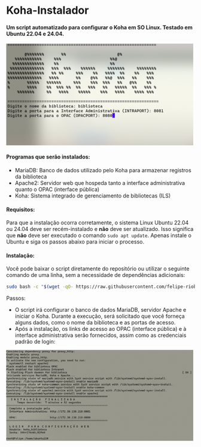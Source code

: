 # Koha-Instalador

#### Um script automatizado para configurar o Koha em SO Linux. Testado em Ubuntu 22.04 e 24.04.

<img src="https://github.com/felipe-riobranco/Koha-Instalador/blob/main/instalador_koha.png" width="500" />

#### Programas que serão instalados:

* MariaDB: Banco de dados utilizado pelo Koha para armazenar registros da biblioteca
* Apache2: Servidor web que hospeda tanto a interface administrativa quanto o OPAC (interface pública)
* Koha: Sistema integrado de gerenciamento de bibliotecas (ILS)

#### Requisitos:

Para que a instalação ocorra corretamente, o sistema Linux Ubuntu 22.04 ou 24.04 deve ser recém-instalado e **não** deve ser atualizado. Isso significa que **não** deve ser executado o comando `sudo apt update`. Apenas instale o Ubuntu e siga os passos abaixo para iniciar o processo.

#### Instalação:

Você pode baixar o script diretamente do repositório ou utilizar o seguinte comando de uma linha, sem a necessidade de dependências adicionais:

```bash
sudo bash -c "$(wget -qO- https://raw.githubusercontent.com/felipe-riobranco/Koha-Instalador/refs/heads/main/koha2024_install.sh)"
```

Passos:
* O script irá configurar o banco de dados MariaDB, servidor Apache e iniciar o Koha.
Durante a execução, será solicitado que você forneça alguns dados, como o nome da biblioteca e as portas de acesso.
* Após a instalação, os links de acesso ao OPAC (interface pública) e à interface administrativa serão fornecidos, assim como as credenciais padrão de login:

<img src="https://github.com/felipe-riobranco/Koha-Instalador/blob/main/instalador_koha-finalizada.png" width="500" />
